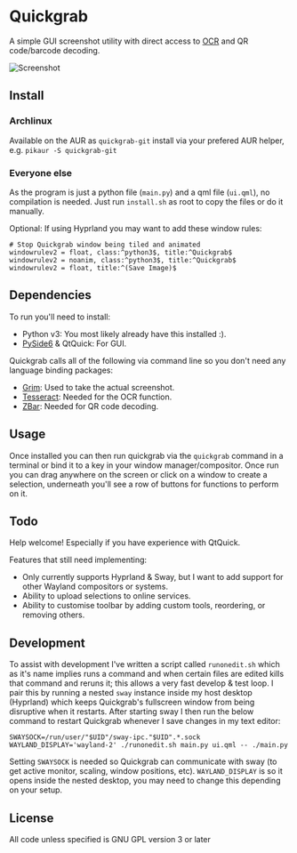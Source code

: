 Quickgrab
=========

A simple GUI screenshot utility with direct access to [OCR](https://en.wikipedia.org/wiki/Optical_character_recognition) and QR code/barcode decoding.

![](https://github.com/user-attachments/assets/13988ba6-2dc6-46b1-8742-70ba917d2b1f "Screenshot")

## Install

### Archlinux

Available on the AUR as `quickgrab-git` install via your prefered AUR helper, e.g. `pikaur -S quickgrab-git`

### Everyone else

As the program is just a python file (`main.py`) and a qml file (`ui.qml`), no compilation is needed. Just run `install.sh` as root to copy the files or do it manually.

Optional: If using Hyprland you may want to add these window rules:

    # Stop Quickgrab window being tiled and animated
    windowrulev2 = float, class:^python3$, title:^Quickgrab$
    windowrulev2 = noanim, class:^python3$, title:^Quickgrab$
    windowrulev2 = float, title:^(Save Image)$

## Dependencies

To run you'll need to install:
* Python v3: You most likely already have this installed :).
* [PySide6](https://pypi.org/project/PySide6/) & QtQuick: For GUI.

Quickgrab calls all of the following via command line so you don't need any language binding packages:
* [Grim](https://gitlab.freedesktop.org/emersion/grim): Used to take the actual screenshot.
* [Tesseract](https://github.com/tesseract-ocr/tesseract): Needed for the OCR function.
* [ZBar](https://github.com/mchehab/zbar): Needed for QR code decoding.

## Usage

Once installed you can then run quickgrab via the `quickgrab` command in a terminal or bind it to a key in your window manager/compositor.
Once run you can drag anywhere on the screen or click on a window to create a selection, underneath you'll see a row of buttons for functions to perform on it.

## Todo

Help welcome! Especially if you have experience with QtQuick.

Features that still need implementing:
  * Only currently supports Hyprland & Sway, but I want to add support for other Wayland compositors or systems.
  * Ability to upload selections to online services.
  * Ability to customise toolbar by adding custom tools, reordering, or removing others.

## Development

To assist with development I've written a script called `runonedit.sh` which as it's name implies runs a command and when certain files are edited kills that command and reruns it; this allows a very fast develop & test loop. I pair this by running a nested `sway` instance inside my host desktop (Hyprland) which keeps Quickgrab's fullscreen window from being disruptive when it restarts. After starting sway I then run the below command to restart Quickgrab whenever I save changes in my text editor: 

    SWAYSOCK=/run/user/"$UID"/sway-ipc."$UID".*.sock WAYLAND_DISPLAY='wayland-2' ./runonedit.sh main.py ui.qml -- ./main.py

Setting `SWAYSOCK` is needed so Quickgrab can communicate with sway (to get active monitor, scaling, window positions, etc). `WAYLAND_DISPLAY` is so it opens inside the nested desktop, you may need to change this depending on your setup.

## License

All code unless specified is GNU GPL version 3 or later
